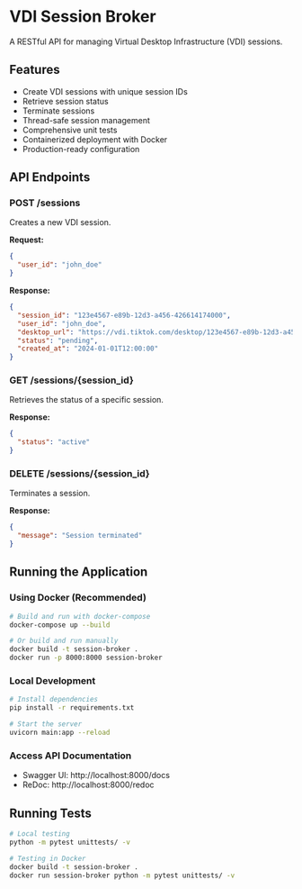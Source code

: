 # VDI Session Broker

A RESTful API for managing Virtual Desktop Infrastructure (VDI) sessions.

## Features

- Create VDI sessions with unique session IDs
- Retrieve session status
- Terminate sessions
- Thread-safe session management
- Comprehensive unit tests
- Containerized deployment with Docker
- Production-ready configuration

## API Endpoints

### POST /sessions
Creates a new VDI session.

**Request:**
```json
{
  "user_id": "john_doe"
}
```

**Response:**
```json
{
  "session_id": "123e4567-e89b-12d3-a456-426614174000",
  "user_id": "john_doe",
  "desktop_url": "https://vdi.tiktok.com/desktop/123e4567-e89b-12d3-a456-426614174000",
  "status": "pending",
  "created_at": "2024-01-01T12:00:00"
}
```

### GET /sessions/{session_id}
Retrieves the status of a specific session.

**Response:**
```json
{
  "status": "active"
}
```

### DELETE /sessions/{session_id}
Terminates a session.

**Response:**
```json
{
  "message": "Session terminated"
}
```

## Running the Application

### Using Docker (Recommended)

```bash
# Build and run with docker-compose
docker-compose up --build

# Or build and run manually
docker build -t session-broker .
docker run -p 8000:8000 session-broker
```

### Local Development

```bash
# Install dependencies
pip install -r requirements.txt

# Start the server
uvicorn main:app --reload
```

### Access API Documentation
- Swagger UI: http://localhost:8000/docs
- ReDoc: http://localhost:8000/redoc

## Running Tests

```bash
# Local testing
python -m pytest unittests/ -v

# Testing in Docker
docker build -t session-broker .
docker run session-broker python -m pytest unittests/ -v
```

